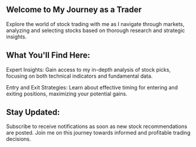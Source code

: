 ## Welcome to My Journey as a Trader

Explore the world of stock trading with me as I navigate through markets, analyzing and selecting stocks based on thorough research and strategic insights.

## What You'll Find Here:

Expert Insights: Gain access to my in-depth analysis of stock picks, focusing on both technical indicators and fundamental data.

Entry and Exit Strategies: Learn about effective timing for entering and exiting positions, maximizing your potential gains.

## Stay Updated:

Subscribe to receive notifications as soon as new stock recommendations are posted. Join me on this journey towards informed and profitable trading decisions.
